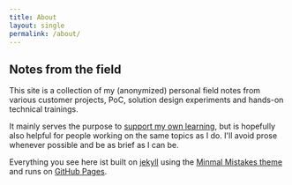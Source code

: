 ```yaml
---
title: About
layout: single   
permalink: /about/
---
```


## Notes from the field
This site is a collection of my (anonymized) personal field notes from various customer projects, PoC, solution design experiments and hands-on technical trainings. 

It mainly serves the purpose to [support my own learning](https://aliabdaal.com/3popularrevisiontechniquesyoushouldavoid/), but is hopefully also helpful for people working on the same topics as I do. I'll avoid prose whenever possible and be as brief as I can be. 

Everything you see here ist built on [jekyll](https://jekyllrb.com/) using the [Minmal Mistakes theme](https://github.com/mmistakes/minimal-mistakes) and runs on [GitHub Pages](https://pages.github.com/).
